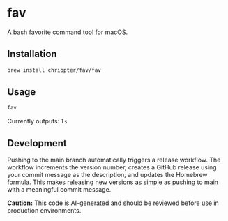 # fav

A bash favorite command tool for macOS.

## Installation

```bash
brew install chriopter/fav/fav
```

## Usage

```bash
fav
```

Currently outputs: `ls`

## Development

Pushing to the main branch automatically triggers a release workflow. The workflow increments the version number, creates a GitHub release using your commit message as the description, and updates the Homebrew formula. This makes releasing new versions as simple as pushing to main with a meaningful commit message.

**Caution:** This code is AI-generated and should be reviewed before use in production environments.